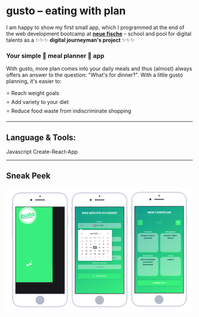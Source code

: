 # gusto – eating with plan

I am happy to show my first small app, which I programmed at the end of the web development bootcamp at **[neue fische](https://www.neuefische.de/weiterbildung/web-development)** – school and pool for digital talents as a ✨✨✨ **digital journeyman's project** ✨✨✨

### Your simple 🥗 meal planner 🥗 app

With gusto, more plan comes into your daily meals and thus (almost) always offers an answer to the question: "What's for dinner?". With a little gusto planning, it's easier to: </br>


⭐️ Reach weight goals</br>
⭐️ Add variety to your diet</br>
⭐️ Reduce food waste from indiscriminate shopping

---

## Language & Tools: 
Javascript Create-React-App

---

## Sneak Peek

![gusto preview](src/assets/gusto_preview.svg)